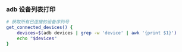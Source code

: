 ### adb 设备列表打印

```sh
# 获取所有已连接的设备序列号
get_connected_devices() {
    devices=$(adb devices | grep -w 'device' | awk '{print $1}')
    echo "$devices"
}
```


